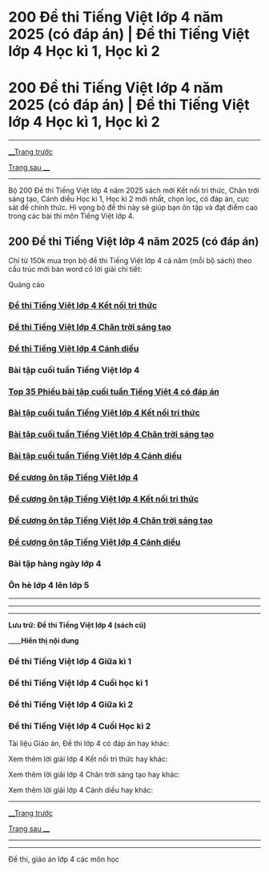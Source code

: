 # 200 Đề thi Tiếng Việt lớp 4 năm 2025 (có đáp án) | Đề thi Tiếng Việt lớp 4 Học kì 1, Học kì 2

# 200 Đề thi Tiếng Việt lớp 4 năm 2025 (có đáp án) | Đề thi Tiếng Việt lớp 4 Học kì 1, Học kì 2

* * *

[__Trang trước](https://vietjack.com/de-kiem-tra-lop-4/index.jsp)

[Trang sau __](https://vietjack.com/de-kiem-tra-lop-4/de-thi-tieng-viet-lop-4-ket-noi-tri-thuc.jsp)

* * *

Bộ 200 Đề thi Tiếng Việt lớp 4 năm 2025 sách mới Kết nối tri thức, Chân trời sáng tạo, Cánh diều Học kì 1, Học kì 2 mới nhất, chọn lọc, có đáp án, cực sát đề chính thức. Hi vọng bộ đề thi này sẽ giúp bạn ôn tập và đạt điểm cao trong các bài thi môn Tiếng Việt lớp 4.

## 200 Đề thi Tiếng Việt lớp 4 năm 2025 (có đáp án)

Chỉ từ 150k mua trọn bộ đề thi Tiếng Việt lớp 4 cả năm (mỗi bộ sách) theo cấu trúc mới bản word có lời giải chi tiết:

Quảng cáo

### [**Đề thi Tiếng Việt lớp 4 Kết nối tri thức**](https://vietjack.com/de-kiem-tra-lop-4/de-thi-tieng-viet-lop-4-ket-noi-tri-thuc.jsp)

### [**Đề thi Tiếng Việt lớp 4 Chân trời sáng tạo**](https://vietjack.com/de-kiem-tra-lop-4/de-thi-tieng-viet-lop-4-chan-troi-sang-tao.jsp)

### [**Đề thi Tiếng Việt lớp 4 Cánh diều**](https://vietjack.com/de-kiem-tra-lop-4/de-thi-tieng-viet-lop-4-canh-dieu.jsp)

### **Bài tập cuối tuần Tiếng Việt lớp 4**

### [**Top 35 Phiếu bài tập cuối tuần Tiếng Việt 4 có đáp án**](https://vietjack.com/de-kiem-tra-lop-4/bai-tap-cuoi-tuan-tieng-viet-lop-4.jsp)

### [**Bài tập cuối tuần Tiếng Việt lớp 4 Kết nối tri thức**](https://vietjack.com/de-kiem-tra-lop-4/bai-tap-cuoi-tuan-tieng-viet-lop-4-ket-noi-tri-thuc.jsp)

### [**Bài tập cuối tuần Tiếng Việt lớp 4 Chân trời sáng tạo**](https://vietjack.com/de-kiem-tra-lop-4/bai-tap-cuoi-tuan-tieng-viet-lop-4-chan-troi-sang-tao.jsp)

### [**Bài tập cuối tuần Tiếng Việt lớp 4 Cánh diều**](https://vietjack.com/de-kiem-tra-lop-4/bai-tap-cuoi-tuan-tieng-viet-lop-4-canh-dieu.jsp)

### [**Đề cương ôn tập Tiếng Việt lớp 4**](https://vietjack.com/de-kiem-tra-lop-4/de-cuong-on-tap-tieng-viet-lop-4.jsp)

### [**Đề cương ôn tập Tiếng Việt lớp 4 Kết nối tri thức**](https://vietjack.com/de-kiem-tra-lop-4/de-cuong-tieng-viet-lop-4-ket-noi-tri-thuc.jsp)

### [**Đề cương ôn tập Tiếng Việt lớp 4 Chân trời sáng tạo**](https://vietjack.com/de-kiem-tra-lop-4/de-cuong-tieng-viet-lop-4-chan-troi-sang-tao.jsp)

### [**Đề cương ôn tập Tiếng Việt lớp 4 Cánh diều**](https://vietjack.com/de-kiem-tra-lop-4/de-cuong-tieng-viet-lop-4-canh-dieu.jsp)

### Bài tập hàng ngày lớp 4

### Ôn hè lớp 4 lên lớp 5

* * *

* * *

* * *

**Lưu trữ: Đề thi Tiếng Việt lớp 4 (sách cũ)**

____**Hiển thị nội dung**

### **Đề thi Tiếng Việt lớp 4 Giữa kì 1**

### **Đề thi Tiếng Việt lớp 4 Cuối học kì 1**

### **Đề thi Tiếng Việt lớp 4 Giữa kì 2**

### **Đề thi Tiếng Việt lớp 4 Cuối Học kì 2**

Tài liệu Giáo án, Đề thi lớp 4 có đáp án hay khác:

Xem thêm lời giải lớp 4 Kết nối tri thức hay khác:

Xem thêm lời giải lớp 4 Chân trời sáng tạo hay khác:

Xem thêm lời giải lớp 4 Cánh diều hay khác:

* * *

[__Trang trước](https://vietjack.com/de-kiem-tra-lop-4/index.jsp)

[Trang sau __](https://vietjack.com/de-kiem-tra-lop-4/de-thi-tieng-viet-lop-4-ket-noi-tri-thuc.jsp)

* * *

* * *

Đề thi, giáo án lớp 4 các môn học
